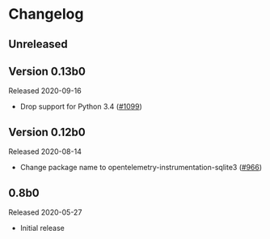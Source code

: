 # Changelog

## Unreleased

## Version 0.13b0

Released 2020-09-16

- Drop support for Python 3.4
  ([#1099](https://github.com/open-telemetry/opentelemetry-python/pull/1099))

## Version 0.12b0

Released 2020-08-14

- Change package name to opentelemetry-instrumentation-sqlite3
  ([#966](https://github.com/open-telemetry/opentelemetry-python/pull/966))

## 0.8b0

Released 2020-05-27

- Initial release